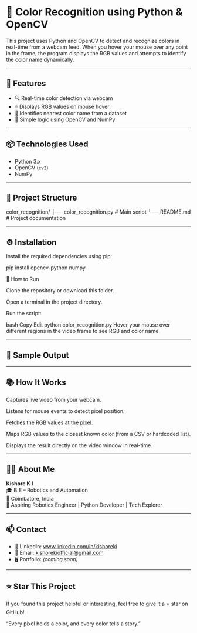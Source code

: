 # 🎨 Color Recognition using Python & OpenCV

This project uses Python and OpenCV to detect and recognize colors in real-time from a webcam feed. When you hover your mouse over any point in the frame, the program displays the RGB values and attempts to identify the color name dynamically.

---

## 📌 Features

- 🔍 Real-time color detection via webcam
- 🖱 Displays RGB values on mouse hover
- 🎨 Identifies nearest color name from a dataset
- 🧠 Simple logic using OpenCV and NumPy

---

## 📦 Technologies Used

- Python 3.x
- OpenCV (`cv2`)
- NumPy

---

## 📂 Project Structure

color_recognition/
├── color_recognition.py # Main script
└── README.md # Project documentation

---

## ⚙️ Installation

Install the required dependencies using pip:

pip install opencv-python numpy

🚀 How to Run

Clone the repository or download this folder.

Open a terminal in the project directory.

Run the script:

bash
Copy
Edit
python color_recognition.py
Hover your mouse over different regions in the video frame to see RGB and color name.

---

## 📸 Sample Output

---

## 📚 How It Works

Captures live video from your webcam.

Listens for mouse events to detect pixel position.

Fetches the RGB values at the pixel.

Maps RGB values to the closest known color (from a CSV or hardcoded list).

Displays the result directly on the video window in real-time.

---

## 🙋‍♂️ About Me

**Kishore K I**  
🎓 B.E – Robotics and Automation  
📍 Coimbatore, India  
🚀 Aspiring Robotics Engineer | Python Developer | Tech Explorer

---

## 📫 Contact

- 💼 LinkedIn: www.linkedin.com/in/kishoreki
- 📧 Email: kishorekiofficial@gmail.com
- 🖥️ Portfolio: *(coming soon)*

---
## ⭐ Star This Project
If you found this project helpful or interesting, feel free to give it a ⭐ star on GitHub!

“Every pixel holds a color, and every color tells a story.”
